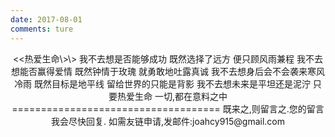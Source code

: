 ```yaml
---
date: 2017-08-01
comments: ture
---
```


<center><<热爱生命\>\>  
我不去想是否能够成功  
既然选择了远方  
便只顾风雨兼程  
我不去想能否赢得爱情  
既然钟情于玫瑰  
就勇敢地吐露真诚  
我不去想身后会不会袭来寒风冷雨  
既然目标是地平线  
留给世界的只能是背影  
我不去想未来是平坦还是泥泞  
只要热爱生命  
一切,都在意料之中 
====================================
既来之,则留言之.您的留言我会尽快回复. 
如需友链申请,发邮件:joahcy915@gmail.com</center>